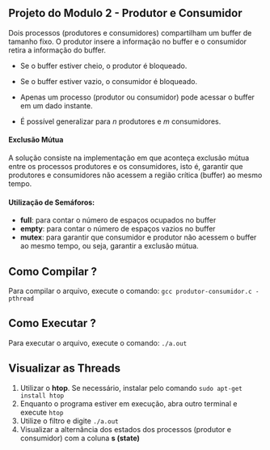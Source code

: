 
## Projeto do Modulo 2 - Produtor e Consumidor
Dois processos (produtores e consumidores) compartilham um buffer de tamanho fixo. O produtor insere a informação no buffer e o consumidor retira a informação do buffer.
 -   Se o buffer estiver cheio, o produtor é bloqueado.
    
 -   Se o buffer estiver vazio, o consumidor é bloqueado.
    
 -   Apenas um processo (produtor ou consumidor) pode acessar o buffer em um dado instante.
    
 - É possível generalizar para *n* produtores e *m* consumidores.


####  Exclusão Mútua
A solução consiste na implementação em que aconteça exclusão mútua entre os processos produtores e os consumidores, isto é, garantir que produtores e consumidores não acessem a região crítica (buffer) ao mesmo tempo.

#### Utilização de Semáforos:
 - **full**: para contar o número de espaços ocupados no buffer
 - **empty**: para contar o número de espaços vazios no buffer
 - **mutex**: para garantir que consumidor e produtor não acessem o buffer ao mesmo tempo, ou seja, garantir a exclusão mútua.

## Como Compilar ?
Para compilar o arquivo, execute o comando: `gcc produtor-consumidor.c -pthread`
## Como Executar ?
Para executar o arquivo, execute o comando: `./a.out`
## Visualizar as Threads
 1. Utilizar o **htop**. Se necessário, instalar pelo comando ` sudo apt-get install htop `
 2. Enquanto o programa estiver em execução, abra outro terminal e execute `htop`
 3. Utilize o filtro e digite `./a.out`
 4. Visualizar a alternância dos estados dos processos (produtor e consumidor) com a coluna **s (state)** 


